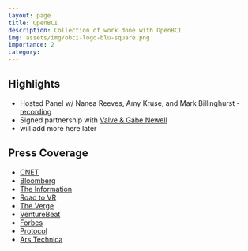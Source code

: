 ```yaml
---
layout: page
title: OpenBCI
description: Collection of work done with OpenBCI
img: assets/img/obci-logo-blu-square.png
importance: 2
category: 
---
```


## Highlights
- Hosted Panel w/ Nanea Reeves, Amy Kruse, and Mark Billinghurst - [recording](https://www.youtube.com/watch?v=rpc4LRwEbNM)
- Signed partnership with [Valve & Gabe Newell](https://www.1news.co.nz/2021/01/25/gabe-newell-says-brain-computer-interface-tech-will-allow-video-games-far-beyond-what-human-meat-peripherals-can-comprehend/)
- will add more here later


## Press Coverage
- [CNET](https://www.cnet.com/tech/computing/i-wore-the-future-of-brain-connected-arvr/)
- [Bloomberg](https://www.bloomberg.com/news/newsletters/2022-09-23/brain-computer-interface-startups-use-helmets-implants-to-advance-technology?srnd=technology-vp)
- [The Information](https://www.theinformation.com/articles/openbci-teams-up-with-varjo-on-biosensing-vr-headset?rc=rxvpib)
- [Road to VR](https://www.roadtovr.com/varjos-aero-open-brain-computer-bci/)
- [The Verge](https://www.theverge.com/2022/3/23/22991667/snap-buys-nextmind-brain-computer-interface-spectacles-ar-glasses)
- [VentureBeat](https://venturebeat.com/2021/12/15/openbci-creates-brain-computer-interfaces-for-gaming-and-more/)
- [Forbes](https://www.forbes.com/sites/helenalbert/2020/11/28/combining-mixed-reality-tech-with-brain-signals-could-improve-rehabilitative-medicine/?sh=2d6b548bf41a)
- [Protocol](https://www.protocol.com/newsletters/next-up/heres-whats-next-for-vr?rebelltitem=1#rebelltitem1)
- [Ars Technica](https://arstechnica.com/gaming/2021/01/valves-gabe-newell-imagines-editing-personalities-with-future-headsets/)